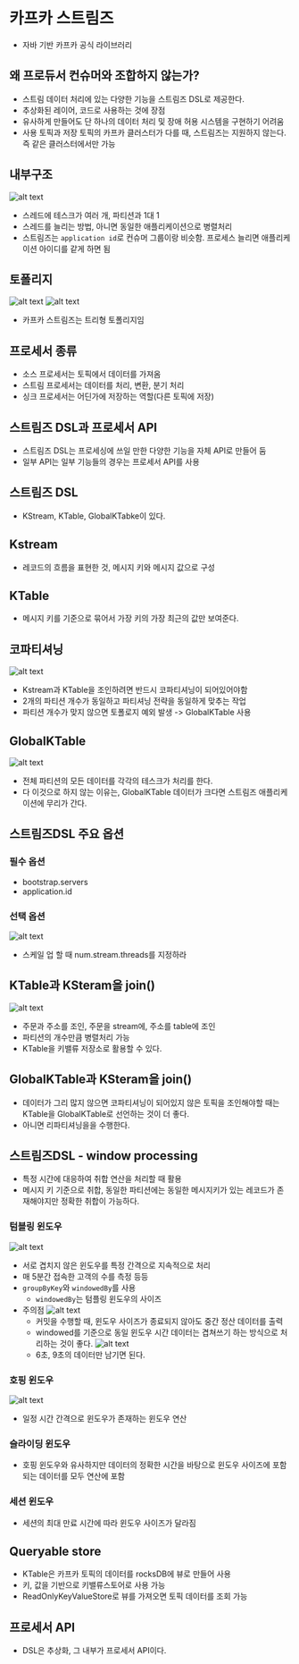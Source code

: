 # 카프카 스트림즈
- 자바 기반 카프카 공식 라이브러리
## 왜 프로듀서 컨슈머와 조합하지 않는가?
- 스트림 데이터 처리에 있는 다양한 기능을 스트림즈 DSL로 제공한다.
- 추상화된 레이어, 코드로 사용하는 것에 장점
- 유사하게 만들어도 단 하나의 데이터 처리 및 장애 허용 시스템을 구현하기 어려움
- 사용 토픽과 저장 토픽의 카프카 클러스터가 다를 때, 스트림즈는 지원하지 않는다. 즉 같은 클러스터에서만 가능
## 내부구조
![alt text](images/6/image.png)
- 스레드에 테스크가 여러 개, 파티션과 1대 1
- 스레드를 늘리는 방법, 아니면 동일한 애플리케이션으로 병렬처리
- 스트림즈는 `application id`로 컨슈머 그룹이랑 비슷함. 프로세스 늘리면 애플리케이션 아이디를 같게 하면 됨
## 토폴리지
![alt text](images/6/image-1.png)
![alt text](images/6/image-2.png)
- 카프카 스트림즈는 트리형 토폴리지임
## 프로세서 종류
- 소스 프로세서는 토픽에서 데이터를 가져옴
- 스트림 프로세서는 데이터를 처리, 변환, 분기 처리
- 싱크 프로세서는 어딘가에 저장하는 역할(다른 토픽에 저장)
## 스트림즈 DSL과 프로세서 API
- 스트림즈 DSL는 프로세싱에 쓰일 만한 다양한 기능을 자체 API로 만들어 둠
- 일부 API는 일부 기능들의 경우는 프로세서 API를 사용
## 스트림즈 DSL
- KStream, KTable, GlobalKTabke이 있다.
## Kstream
- 레코드의 흐름을 표현한 것, 메시지 키와 메시지 값으로 구성
## KTable
- 메시지 키를 기준으로 묶어서 가장 키의 가장 최근의 값만 보여준다.
## 코파티셔닝
![alt text](images/6/image-3.png)
- Kstream과 KTable을 조인하려면 반드시 코파티셔닝이 되어있어야함
- 2개의 파티션 개수가 동일하고 파티셔닝 전략을 동일하게 맞추는 작업
- 파티션 개수가 맞지 않으면 토폴로지 예외 발생 -> GlobalKTable 사용
## GlobalKTable
![alt text](images/6/image-4.png)
- 전체 파티션의 모든 데이터를 각각의 테스크가 처리를 한다.
- 다 이것으로 하지 않는 이유는, GlobalKTable 데이터가 크다면 스트림즈 애플리케이션에 무리가 간다.
## 스트림즈DSL 주요 옵션
### 필수 옵션
- bootstrap.servers
- application.id
### 선택 옵션
![alt text](images/6/image-5.png)
- 스케일 업 할 때 num.stream.threads를 지정하라

## KTable과 KSteram을 join()
![alt text](images/6/image-6.png)
- 주문과 주소를 조인, 주문을 stream에, 주소를 table에 조인
- 파티션의 개수만큼 병렬처리 가능
- KTable을 키밸류 저장소로 활용할 수 있다.

## GlobalKTable과 KSteram을 join()
- 데이터가 그리 많지 않으면 코파티셔닝이 되어있지 않은 토픽을 조인해야할 때는 KTable을 GlobalKTable로 선언하는 것이 더 좋다.
- 아니면 리파티셔닝을을 수행한다.

## 스트림즈DSL - window processing
- 특정 시간에 대응하여 취합 연산을 처리할 때 활용
- 메시지 키 기준으로 취합, 동일한 파티션에는 동일한 메시지키가 있는 레코드가 존재해야지만 정확한 취합이 가능하다.
### 텀블링 윈도우
![alt text](images/6/image-7.png)
- 서로 겹치지 않은 윈도우를 특정 간격으로 지속적으로 처리
- 매 5분간 접속한 고객의 수를 측정 등등
- `groupByKey`와 `windowedBy`를 사용
    - `windowedBy`는 텀플링 윈도우의 사이즈
- 주의점
![alt text](images/6/image-9.png)
    - 커밋을 수행할 때, 윈도우 사이즈가 종료되지 않아도 중간 정산 데이터를 출력
    - windowed를 기준으로 동일 윈도우 시간 데이터는 겹쳐쓰기 하는 방식으로 처리하는 것이 좋다.
    ![alt text](images/6/image-10.png)
    - 6초, 9초의 데이터만 남기면 된다.

### 호핑 윈도우
![alt text](images/6/image-8.png)
- 일정 시간 간격으로 윈도우가 존재하는 윈도우 연산

### 슬라이딩 윈도우
- 호핑 윈도우와 유사하지만 데이터의 정확한 시간을 바탕으로 윈도우 사이즈에 포함되는 데이터를 모두 연산에 포함

### 세션 윈도우
- 세션의 최대 만료 시간에 따라 윈도우 사이즈가 달라짐

## Queryable store
- KTable은 카프카 토픽의 데이터를 rocksDB에 뷰로 만들어 사용
- 키, 값을 기반으로 키밸류스토어로 사용 가능
- ReadOnlyKeyValueStore로 뷰를 가져오면 토픽 데이터를 조회 가능

## 프로세서 API
- DSL은 추상화, 그 내부가 프로세서 API이다.